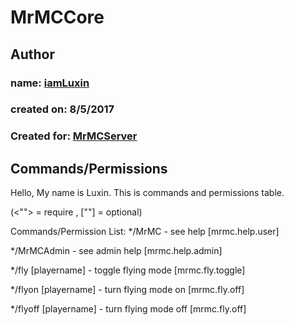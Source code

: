 # MrMCCore

## Author
### **name:** [__iamLuxin__](https://www.youtube.com/channel/UCavuutWkfsDr4x8PHHOadxA)
### **created on:** 8/5/2017
### **Created for:** [MrMCServer](http://mrmc.rf.gd)

## Commands/Permissions
Hello, My name is Luxin. This is commands and permissions table.

(<""> = require , [""] = optional)

Commands/Permission List:
*/MrMC - see help [mrmc.help.user]

*/MrMCAdmin - see admin help [mrmc.help.admin]

*/fly [playername] - toggle flying mode [mrmc.fly.toggle]

*/flyon [playername] - turn flying mode on [mrmc.fly.off]

*/flyoff [playername] - turn flying mode off [mrmc.fly.off]
